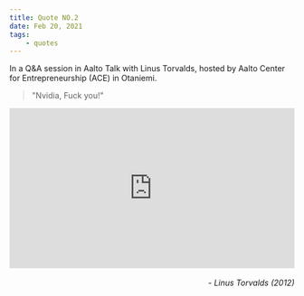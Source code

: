 ```yaml
---
title: Quote NO.2
date: Feb 20, 2021
tags:
	- quotes
---
```


In a Q&A session in Aalto Talk with Linus Torvalds, hosted by Aalto Center for Entrepreneurship (ACE) in Otaniemi.

> "Nvidia, Fuck you!"

<div style="padding: 56.25% 0px 0px; position: relative;"><iframe src="https://www.youtube.com/embed/MShbP3OpASA?cc_load_policy=1&end=3005&iv_load_policy=3&rel=0&start=2993" frameborder="0" allow="accelerometer; autoplay; encrypted-media; gyroscope; picture-in-picture" allowfullscreen scrolling="no"  style="position: absolute; top: 0px; left: 0px; width: 100%; height: 100%;"></iframe></div>
<br>

<div style="text-align: right"> <i>- Linus Torvalds (2012)</i> </div>
